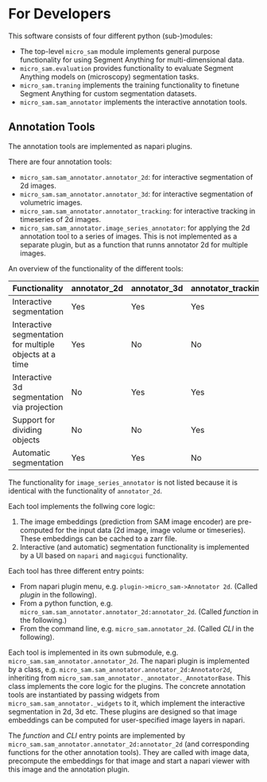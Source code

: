 # For Developers

This software consists of four different python (sub-)modules:
- The top-level `micro_sam` module implements general purpose functionality for using Segment Anything for multi-dimensional data.
- `micro_sam.evaluation` provides functionality to evaluate Segment Anything models on (microscopy) segmentation tasks.
- `micro_sam.traning` implements the training functionality to finetune Segment Anything for custom segmentation datasets.
- `micro_sam.sam_annotator` implements the interactive annotation tools.

## Annotation Tools

The annotation tools are implemented as napari plugins.

There are four annotation tools:
- `micro_sam.sam_annotator.annotator_2d`: for interactive segmentation of 2d images.
- `micro_sam.sam_annotator.annotator_3d`: for interactive segmentation of volumetric images.
- `micro_sam.sam_annotator.annotator_tracking`: for interactive tracking in timeseries of 2d images.
- `micro_sam.sam_annotator.image_series_annotator`: for applying the 2d annotation tool to a series of images. This is not implemented as a separate plugin, but as a function that runns annotator 2d for multiple images.

An overview of the functionality of the different tools:

| Functionality | annotator_2d | annotator_3d | annotator_tracking |
| ------------- | ------------ | ------------ | ------------------ |
| Interactive segmentation | Yes | Yes | Yes |
| Interactive segmentation for multiple objects at a time | Yes | No | No |
| Interactive 3d segmentation via projection | No | Yes | Yes |
| Support for dividing objects | No | No | Yes |
| Automatic segmentation | Yes | Yes | No |

The functionality for `image_series_annotator` is not listed because it is identical with the functionality of `annotator_2d`.

Each tool implements the follwing core logic:
1. The image embeddings (prediction from SAM image encoder) are pre-computed for the input data (2d image, image volume or timeseries). These embeddings can be cached to a zarr file.
2. Interactive (and automatic) segmentation functionality is implemented by a UI based on `napari` and `magicgui` functionality.

Each tool has three different entry points:
- From napari plugin menu, e.g. `plugin->micro_sam->Annotator 2d`. (Called *plugin* in the following).
- From a python function, e.g. `micro_sam.sam_annotator.annotator_2d:annotator_2d`.  (Called *function* in the following.)
- From the command line, e.g. `micro_sam.annotator_2d`. (Called *CLI* in the following).

Each tool is implemented in its own submodule, e.g. `micro_sam.sam_annotator.annotator_2d`.
The napari plugin is implemented by a class, e.g. `micro_sam.sam_annotator.annotator_2d:Annotator2d`, inheriting from `micro_sam.sam_annotator._annotator._AnnotatorBase`. This class implements the core logic for the plugins.
The concrete annotation tools are instantiated by passing widgets from `micro_sam.sam_annotator._widgets` to it, 
which implement the interactive segmentation in 2d, 3d etc.
These plugins are designed so that image embeddings can be computed for user-specified image layers in napari.

The *function* and *CLI* entry points are implemented by `micro_sam.sam_annotator.annotator_2d:annotator_2d` (and corresponding functions for the other annotation tools). They are called with image data, precompute the embeddings for that image and start a napari viewer with this image and the annotation plugin.

<!--
TODO update the flow chart so that it matches the new design.
The same overall design holds true for the other plugins. The flow chart below shows a flow chart with a simplified overview of the design of the 2d annotation tool. Rounded squares represent functions or the corresponding widget and squares napari layers or other data, orange represents the *plugin* enty point, cyan *CLI*. Arrows that do not have a label correspond to a simple input/output relation.

![annotator 2d flow diagram](./images/2d-annotator-flow.png)
-->

<!---
Source for the diagram is here:
https://docs.google.com/presentation/d/1fMDNBYMYxeqe4dk6OmmFxoI8sYvCu4EPZS_LyTsTg_s/edit#slide=id.p
-->

